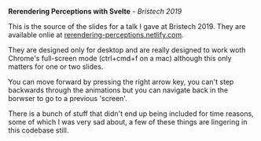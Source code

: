 **Rerendering Perceptions with Svelte** - _Bristech 2019_

This is the source of the slides for a talk I gave at Bristech 2019. They are available onlie at [rerendering-perceptions.netlify.com](https://rerendering-perceptions.netlify.com/).

They are designed only for desktop and are really designed to work woth Chrome's full-screen mode (ctrl+cmd+f on a mac) although this only matters for one or two slides.

You can move forward by pressing the right arrow key, you can't step backwards through the animations but you can navigate back in the borwser to go to a previous 'screen'.

There is a bunch of stuff that didn't end up being included for time reasons, some of which I was very sad about, a few of these things are lingering in this codebase still.
